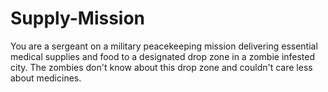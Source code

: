 # Supply-Mission
You are a sergeant on a military peacekeeping mission delivering essential medical supplies and food to a designated drop zone in a zombie infested city. The zombies don't know about this drop zone and couldn't care less about medicines.
